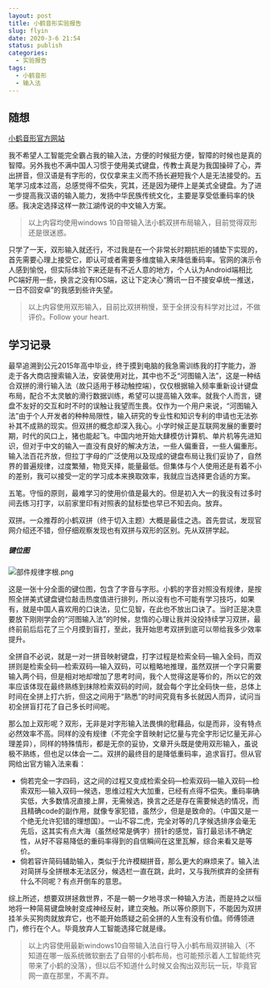 ```yaml
---
layout: post
title: 小鹤音形实验报告
slug: flyin
date: 2020-3-6 21:54
status: publish
categories:
  - 实验报告
tags: 
  - 小鹤音形
  - 输入法
---
```

## 随想

[小鹤音形官方网站](https://www.flypy.com)

我不希望人工智能完全霸占我的输入法，方便的时候挺方便，智障的时候也是真的智障。另外我也不满中国人习惯于使用美式键盘，传教士真是为我国操碎了心，弄出拼音，但汉语是有字形的，仅仅拿来主义而不扬长避短我个人是无法接受的。五笔学习成本过高，总感觉得不偿失，究其，还是因为硬件上是美式全键盘。为了进一步提高我汉语的输入能力，发扬中华民族传统文化，主要是享受低重码率的快感。我决定选择这样一款江湖传说的中文输入方案。

> 以上内容均使用windows 10自带输入法小鹤双拼布局输入，目前觉得双形还是很迷惑。

只学了一天，双形输入就还行，不过我是在一个非常长时期抗拒的铺垫下实现的，首先需要心理上接受它，即认可或者需要多维度输入来降低重码率。官网的演示令人感到愉悦，但实际体验下来还是有不近人意的地方，个人认为Android端相比PC端好用一些，换言之没有IOS端，这让下定决心“腾讯一日不接安卓统一推送，一日不回安卓”的我感到些许失望。

> 以上内容使用双形输入，目前比双拼稍慢，至于全拼没有科学对比过，不做评价。Follow your heart.

## 学习记录

最早追溯到公元2015年高中毕业，终于摸到电脑的我急需训练我的打字能力，游走于各大商店搜索输入法，安装使用对比，其中也不乏“河图输入法”，这是一种结合双拼的滑行输入法（故只适用于移动触控端），仅仅根据输入频率重新设计键盘布局，配合不太灵敏的滑行数据训练，希望可以提高输入效率。就我个人而言，键盘不友好的交互和时不时的误触让我望而生畏。仅作为一个用户来说，“河图输入法”由于个人开发者的种种局限性，输入研究的专业性和知识专利的申请也无法弥补其不成熟的现实。但双拼的概念却深入我心。小学时候正是互联网发展的重要时期，时代的风口上，猪也能起飞。中国内地开始大肆模仿计算机、单片机等先进知识，但对于中文的输入一直没有良好的解决方法，一些人偏重音，一些人偏重形。输入法百花齐放，但拉丁字母的广泛使用以及现成的键盘布局让我们妥协了，自然界的普遍规律，过度繁殖，物竞天择，能量最低。但集体与个人使用还是有着不小的差别，我可以接受一定的学习成本来换取效率，我就应当选择更合适的方案。

五笔。守恒的原则，最难学习的使用价值是最大的。但是初入大一的我没有过多时间去练习打字，以前家里印有对照表的鼠标垫也早已不知去向。放弃。

双拼。一众推荐的小鹤双拼（终于切入主题）大概是最佳之选。首先尝试，发现官网介绍还不错，但仔细观察发现也有双拼与双形的区别。先从双拼学起。

##### 键位图

![部件规律字根.png](https://cdn.nlark.com/yuque/0/2020/png/645059/1579094901587-88900d21-4922-4cbf-b61b-19ac77373a5a.png)

这是一张十分全面的键位图，包含了字音与字形。小鹤的字音对照没有规律，是按照全拼美式键盘键位敲击热度值进行排列，所以没有也不可能有学习技巧，如果有，就是中国人喜欢用的口诀法，见仁见智，在此也不放出口诀了。当时正是决意要放下刚刚学会的“河图输入法”的时候，怠惰的心理让我并没投持续学习双拼，最终前前后后花了三个月摸到盲打，至此，我开始思考双拼到底可以带给我多少效率提升。

全拼自不必说，就是一对一拼音映射键盘，打字过程是检索全码—输入全码，而双拼则是检索全码—检索双码—输入双码，可以粗略地推理，虽然双拼一个字只需要输入两个码，但是相对地却增加了思考时间，我个人觉得这是等价的，所以它的效率应该体现在最终熟练到抹除检索双码的时间，就会每个字比全码快一些，总体上时间在全拼上打六折，但这之间用于“熟悉”的时间究竟有多长就因人而异，试问当初全拼盲打花了自己多长时间呢。

那么加上双形呢？双形，无非是对字形输入法畏惧的慰藉品，似是而非，没有特点必然效率不高。同样的没有规律（不完全字音映射记忆量与完全字形记忆量无非心理差异），同样的特殊情形，都是无奈的妥协，文章开头既是使用双形输入，虽说极不熟练，但也足以体会一二。双拼的最终目的是降低重码率，追求盲打。但从官网给出官方输入法来看：

- 倘若完全一字四码，这之间的过程又变成检索全码—检索双码—输入双码—检索双形—输入双码—候选，思维过程大大加重，已经有点得不偿失。重码率确实低，大多数情况直接上屏，无需候选，换言之还是存在需要候选的情况，而且精确code的副作用，就像专家犯错，虽然少，但是是致命的。（中国又是一个绝无允许犯错的理想国）。一山不容二虎，完全对等的几字候选排序会毫无先后，这其实有点大海（虽然经常是俩字）捞针的感觉，盲打最忌讳不确定性，从好不容易降低的重码率得到的自信瞬间在这里瓦解，综合来看又是等价。
- 倘若容许简码辅助输入，类似于允许模糊拼音，那么更大的麻烦来了。输入法对简拼与全拼根本无法区分，候选栏一直在跳，此时，又与我所摈弃的全拼有什么不同呢？有点开倒车的意思。

综上所述，想要双拼拯救世界，不是一朝一夕地寻求一种输入方法，而是持之以恒地将一种简易键盘映射变成神经反射，建立突触。所以等价原则下，不能因为双拼挂羊头买狗肉就放弃它，也不能开始质疑之前全拼的人生有没有价值。师傅领进门，修行在个人。毕竟放弃人工智能选择它就是缘。

> 以上内容使用最新windows10自带输入法自行导入小鹤布局双拼输入（不知道在哪一版系统微软删去了自带的小鹤布局，也可能预示着人工智能终究带来了小鹤的没落），但以后不知道什么时候又会掏出双形玩一玩，毕竟官网一直在那里，不离不弃。
